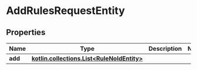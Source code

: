 
# AddRulesRequestEntity

## Properties
Name | Type | Description | Notes
------------ | ------------- | ------------- | -------------
**add** | [**kotlin.collections.List&lt;RuleNoIdEntity&gt;**](RuleNoIdEntity.md) |  | 




